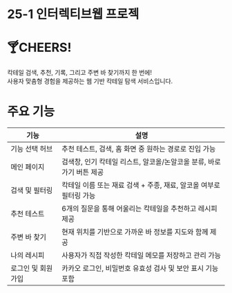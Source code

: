 # 25-1 인터렉티브웹 프로젝

# 🍸CHEERS!

칵테일 검색, 추천, 기록, 그리고 주변 바 찾기까지 한 번에!  
사용자 맞춤형 경험을 제공하는 웹 기반 칵테일 탐색 서비스입니다.

# 주요 기능

| 기능 | 설명 |
|-----------|------|
| 기능 선택 허브 | 추천 테스트, 검색, 홈 화면 중 원하는 경로로 진입 가능 |
| 메인 페이지 | 검색창, 인기 칵테일 리스트, 알코올/논알코올 분류, 바로가기 버튼 제공 |
| 검색 및 필터링 | 칵테일 이름 또는 재료 검색 + 주종, 재료, 알코올 여부로 필터링 가능 |
| 추천 테스트 | 6개의 질문을 통해 어울리는 칵테일을 추천하고 레시피 제공 |
| 주변 바 찾기 | 현재 위치를 기반으로 가까운 바 정보를 지도와 함께 제공 |
| 나의 레시피 | 사용자가 직접 작성한 칵테일 메모를 저장하고 관리 가능 |
| 로그인 및 회원가입 | 카카오 로그인, 비밀번호 유효성 검사 및 보안 표시 기능 포함 |
